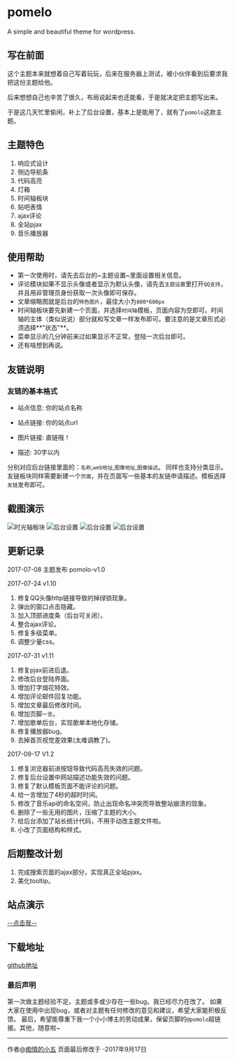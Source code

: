 # pomelo
A simple and beautiful theme for wordpress.
## 写在前面
这个主题本来就想着自己写着玩玩，后来在服务器上测试，被小伙伴看到后要求我把这份主题给他。

后来想想自己也辛苦了很久，布局说起来也还能看，于是就决定把主题写出来。

于是这几天忙里偷闲，补上了后台设置，基本上是能用了，就有了`pomolo`这款主题。

## 主题特色
1. 响应式设计
2. 侧边导航条
3. 代码高亮
4. 灯箱
5. 时间轴板块
6. 贴吧表情
7. ajax评论
8. 全站pjax
9. 音乐播放器

## 使用帮助
- 第一次使用时，请先去后台的~主题设置~里面设置相关信息。
- 评论模块如果不显示头像或者显示为默认头像，请先去`主题设置`里打开`QQ支持`，并且用非管理员身份获取一次头像即可保存。
- 文章缩略图就是后台的`特色图片`，最佳大小为`800*600px`
- 时间轴板块要先新建一个页面，并选择`时间轴`模板，页面内容为空即可。时间轴的主体（类似说说）部分就和写文章一样发布即可。要注意的是文章形式必须选择**"状态"**。
- 菜单显示的几分钟前来过如果显示不正常，登陆一次后台即可。
- 还有啥想到再说。

## 友链说明
### 友链的基本格式
- 站点信息: 你的站点名称

- 站点链接: 你的站点url

- 图片链接: 直链哦！

- 描述: 30字以内

分别对应后台链接里面的：`名称`,`web地址`,`图像地址`,`图像描述`。
同样也支持分类显示。
友链板块同样需要新建一个`页面`，并在页面写一些基本的友链申请描述。模板选择`友链`发布即可。

## 截图演示
![时光轴板块][1]
![后台设置][2]
![后台设置][3]
![后台设置][4]

## 更新记录
2017-07-08
主题发布  pomolo-v1.0

2017-07-24 v1.10
1. 修复QQ头像http链接导致的掉绿锁现象。
2. 弹出的窗口点击隐藏。
3. 加入顶部进度条（后台可关闭）。
4. 整合ajax评论。
5. 修复多级菜单。
6. 调整少量css。

2017-07-31 v1.11
1. 修复pjax前进后退。
2. 修改后台登陆界面。
3. 增加打字烟花特效。
4. 增加评论邮件回复功能。
5. 增加文章最后修改时间。
6. 增加页脚`一言`。
7. 增加歌单后台，实现歌单本地化存储。
8. 修复播放器bug。
9. 去掉首页视觉差效果(太难调教了)。

2017-09-17 V1.2
1. 修复浏览器前进按钮导致代码高亮失效的问题。
2. 修复后台设置中网站描述功能失效的问题。
3. 修复了默认模板页面不能评论的问题。
4. 给一言增加了4秒的超时时间。
5. 修改了音乐api的命名空间，防止出现命名冲突而导致整站崩溃的现象。
6. 删除了一些无用的图片，压缩了主题的大小。
7. 给后台添加了站长统计代码，不用手动改主题文件啦。
8. 小改了页面结构和样式。

## 后期整改计划
1. 完成搜索页面的ajax部分，实现真正全站pjax。
2. 美化tooltip。

## 站点演示
[--点击我--][5]
## 下载地址
[github地址][6]
 
### 最后声明
第一次做主题经验不足，主题或多或少存在一些bug。我已经尽力在改了。
如果大家在使用中出现bug，或者对主题有任何修改的意见和建议，希望大家能积极反馈。
最后，希望能尊重下我一个小小博主的劳动成果，保留页脚的`@pomolo`超链接。其他，随意啦~

------

作者@[痴情的小五][5]
页面最后修改于 -2017年9月17日


  [1]: https://cherryml.com/wp-content/uploads/2017/07/11.png
  [2]: https://cherryml.com/wp-content/uploads/2017/09/20170708231400.png
  [3]: https://cherryml.com/wp-content/uploads/2017/09/20170708231356.png
  [4]: https://cherryml.com/wp-content/uploads/2017/07/12.png
  [5]: https://cherryml.com
  [6]: https://github.com/huzikai0424/pomelo
